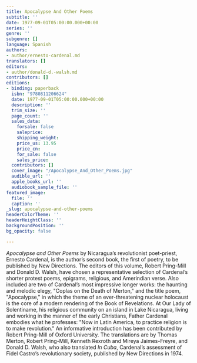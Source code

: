 ```yaml
---
title: Apocalypse And Other Poems
subtitle: ''
date: 1977-09-01T05:00:00.000+00:00
series: ''
genre: ''
subgenre: []
language: Spanish
authors:
- author/ernesto-cardenal.md
translators: []
editors:
- author/donald-d.-walsh.md
contributors: []
editions:
- binding: paperback
  isbn: "9780811206624"
  date: 1977-09-01T05:00:00.000+00:00
  description: ''
  trim_size: ''
  page_count: ''
  sales_data:
    forsale: false
    saleprice: 
    shipping_weight: 
    price_us: 13.95
    price_cn: 
    for_sale: false
    sales_price: 
  contributors: []
  cover_image: "/Apocalypse_And_Other_Poems.jpg"
  audible_url: ''
  apple_books_url: ''
  audiobook_sample_file: ''
featured_image:
  file: ''
  caption: ''
_slug: apocalypse-and-other-poems
headerColorTheme: ''
headerHeightClass: ''
backgroundPosition: ''
bg_opacity: false

---
```

_Apocalypse and Other Poems_ by Nicaragua’s revolutionist poet-priest, Ernesto Cardenal, is the author’s second book, the first of poetry, to be published by New Directions. The editors of this volume, Robert Pring-Mill and Donald D. Walsh, have chosen a representative selection of Cardenal’s shorter protest poems, epigrams, religious, and Amerindian verse. Also included are two of Cardenal’s most impressive longer works: the haunting and melodic elegy, "Coplas on the Death of Merton," and the title poem, "Apocalypse," in which the theme of an ever-threatening nuclear holocaust is the core of a modern rendering of the Book of Revelations. At Our Lady of Solentiname, his religious community on an island in Lake Nicaragua, living and working in the manner of the early Christians, Father Cardenal embodies what he professes: "Now in Latin America, to practice religion is to make revolution." An informative introduction has been contributed by Robert Pring-Mill of Oxford University. The translations are by Thomas Merton, Robert Pring-Mill, Kenneth Rexroth and Mireya Jaimes-Freyre, and Donald D. Walsh, who also translated _In Cuba_, Cardenal’s assessment of Fidel Castro’s revolutionary society, published by New Directions in 1974.